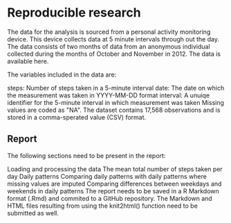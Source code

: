 # Reproducible research
The data for the analysis is sourced from a personal activity monitoring device. This device collects data at 5 minute intervals through out the day. The data consists of two months of data from an anonymous individual collected during the months of October and November in 2012. The data is available here. 


The variables included in the data are:

steps: Number of steps taken in a 5-minute interval
date: The date on which the measurement was taken in YYYY-MM-DD format
interval: A unuiqe identifier for the 5-minute interval in which measurement was taken
Missing values are coded as "NA". The dataset contains 17,568 observations and is stored in a comma-sperated value (CSV) format.

## Report
The following sections need to be present in the report:

Loading and processing the data
The mean total number of steps taken per day
Daily patterns
Comparing daily patterns with daily patterns where missing values are imputed
Comparing differences between weekdays and weekends in daily patterns
The report needs to be saved in a R Markdown format (.Rmd) and commited to a GitHub repository. The Markdown and HTML files resulting from using the knit2html() function need to be submitted as well.
